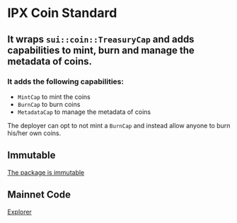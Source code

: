 # IPX Coin Standard

## It wraps `sui::coin::TreasuryCap` and adds capabilities to mint, burn and manage the metadata of coins.

### It adds the following capabilities:

-   `MintCap` to mint the coins
-   `BurnCap` to burn coins
-   `MetadataCap` to manage the metadata of coins

The deployer can opt to not mint a `BurnCap` and instead allow anyone to burn his/her own coins.

## Immutable

[The package is immutable](https://suiscan.xyz/mainnet/tx/8SMfpbAHrtS1tByhudqySCcNbRXossBLiGNAq5t8tgK7)

## Mainnet Code

[Explorer](https://suiscan.xyz/mainnet/object/0x8229c908e68d0298554367e205d5fdd047a195193797bc51f2477539b5076b08/contracts)
